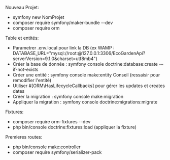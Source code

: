 Nouveau Projet:

-   symfony new NomProjet
-   composer require symfony/maker-bundle --dev
-   composer require orm

Table et entités:

-   Parametrer .env.local pour link la DB (ex WAMP : DATABASE_URL="mysql://root:@127.0.0.1:3306/EcoGardenApi?serverVersion=9.1.0&charset=utf8mb4")
-   Créer la base de donnée : symfony console doctrine:database:create -–if-not-exists
-   Créer une entité : symfony console make:entity Conseil (ressaisir pour remodifier l'entité)
-   Utiliser #[ORM\HasLifecycleCallbacks] pour gérer les updates et creates dates
-   Créer la migration : symfony console make:migration
-   Appliquer la migration : symfony console doctrine:migrations:migrate

Fixtures:

-   composer require orm-fixtures --dev
-   php bin/console doctrine:fixtures:load (appliquer la fixture)

Premieres routes:

-   php bin/console make:controller
-   composer require symfony/serializer-pack
